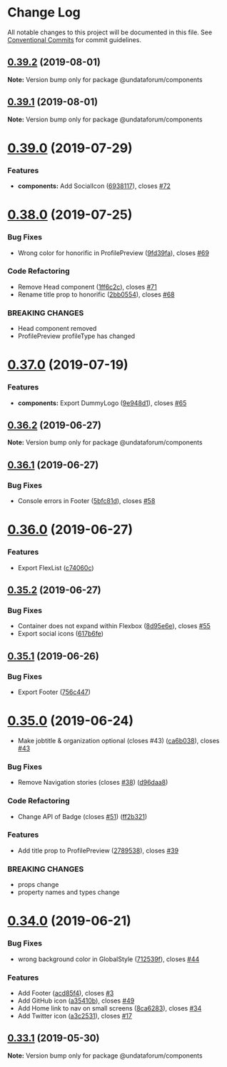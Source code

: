 # Change Log

All notable changes to this project will be documented in this file.
See [Conventional Commits](https://conventionalcommits.org) for commit guidelines.

## [0.39.2](https://github.com/undataforum/components/compare/@undataforum/components@0.39.1...@undataforum/components@0.39.2) (2019-08-01)

**Note:** Version bump only for package @undataforum/components

## [0.39.1](https://github.com/undataforum/components/compare/@undataforum/components@0.39.0...@undataforum/components@0.39.1) (2019-08-01)

**Note:** Version bump only for package @undataforum/components

# [0.39.0](https://github.com/undataforum/components/compare/@undataforum/components@0.38.0...@undataforum/components@0.39.0) (2019-07-29)

### Features

- **components:** Add SocialIcon ([6938117](https://github.com/undataforum/components/commit/6938117)), closes [#72](https://github.com/undataforum/components/issues/72)

# [0.38.0](https://github.com/undataforum/components/compare/@undataforum/components@0.37.0...@undataforum/components@0.38.0) (2019-07-25)

### Bug Fixes

- Wrong color for honorific in ProfilePreview ([9fd39fa](https://github.com/undataforum/components/commit/9fd39fa)), closes [#69](https://github.com/undataforum/components/issues/69)

### Code Refactoring

- Remove Head component ([1ff6c2c](https://github.com/undataforum/components/commit/1ff6c2c)), closes [#71](https://github.com/undataforum/components/issues/71)
- Rename title prop to honorific ([2bb0554](https://github.com/undataforum/components/commit/2bb0554)), closes [#68](https://github.com/undataforum/components/issues/68)

### BREAKING CHANGES

- Head component removed
- ProfilePreview profileType has changed

# [0.37.0](https://github.com/undataforum/components/compare/@undataforum/components@0.36.2...@undataforum/components@0.37.0) (2019-07-19)

### Features

- **components:** Export DummyLogo ([9e948d1](https://github.com/undataforum/components/commit/9e948d1)), closes [#65](https://github.com/undataforum/components/issues/65)

## [0.36.2](https://github.com/undataforum/components/compare/@undataforum/components@0.36.1...@undataforum/components@0.36.2) (2019-06-27)

**Note:** Version bump only for package @undataforum/components

## [0.36.1](https://github.com/undataforum/components/compare/@undataforum/components@0.36.0...@undataforum/components@0.36.1) (2019-06-27)

### Bug Fixes

- Console errors in Footer ([5bfc81d](https://github.com/undataforum/components/commit/5bfc81d)), closes [#58](https://github.com/undataforum/components/issues/58)

# [0.36.0](https://github.com/undataforum/components/compare/@undataforum/components@0.35.2...@undataforum/components@0.36.0) (2019-06-27)

### Features

- Export FlexList ([c74060c](https://github.com/undataforum/components/commit/c74060c))

## [0.35.2](https://github.com/undataforum/components/compare/@undataforum/components@0.35.1...@undataforum/components@0.35.2) (2019-06-27)

### Bug Fixes

- Container does not expand within Flexbox ([8d95e6e](https://github.com/undataforum/components/commit/8d95e6e)), closes [#55](https://github.com/undataforum/components/issues/55)
- Export social icons ([617b6fe](https://github.com/undataforum/components/commit/617b6fe))

## [0.35.1](https://github.com/undataforum/components/compare/@undataforum/components@0.35.0...@undataforum/components@0.35.1) (2019-06-26)

### Bug Fixes

- Export Footer ([756c447](https://github.com/undataforum/components/commit/756c447))

# [0.35.0](https://github.com/undataforum/components/compare/@undataforum/components@0.34.0...@undataforum/components@0.35.0) (2019-06-24)

- Make jobtitle & organization optional (closes #43) ([ca6b038](https://github.com/undataforum/components/commit/ca6b038)), closes [#43](https://github.com/undataforum/components/issues/43)

### Bug Fixes

- Remove Navigation stories (closes [#38](https://github.com/undataforum/components/issues/38)) ([d96daa8](https://github.com/undataforum/components/commit/d96daa8))

### Code Refactoring

- Change API of Badge (closes [#51](https://github.com/undataforum/components/issues/51)) ([ff2b321](https://github.com/undataforum/components/commit/ff2b321))

### Features

- Add title prop to ProfilePreview ([2789538](https://github.com/undataforum/components/commit/2789538)), closes [#39](https://github.com/undataforum/components/issues/39)

### BREAKING CHANGES

- props change
- property names and types change

# [0.34.0](https://github.com/undataforum/components/compare/@undataforum/components@0.33.1...@undataforum/components@0.34.0) (2019-06-21)

### Bug Fixes

- wrong background color in GlobalStyle ([712539f](https://github.com/undataforum/components/commit/712539f)), closes [#44](https://github.com/undataforum/components/issues/44)

### Features

- Add Footer ([acd85f4](https://github.com/undataforum/components/commit/acd85f4)), closes [#3](https://github.com/undataforum/components/issues/3)
- Add GitHub icon ([a35410b](https://github.com/undataforum/components/commit/a35410b)), closes [#49](https://github.com/undataforum/components/issues/49)
- Add Home link to nav on small screens ([8ca6283](https://github.com/undataforum/components/commit/8ca6283)), closes [#34](https://github.com/undataforum/components/issues/34)
- Add Twitter icon ([a3c2531](https://github.com/undataforum/components/commit/a3c2531)), closes [#17](https://github.com/undataforum/components/issues/17)

## [0.33.1](https://github.com/undataforum/components/compare/@undataforum/components@0.33.0...@undataforum/components@0.33.1) (2019-05-30)

**Note:** Version bump only for package @undataforum/components
